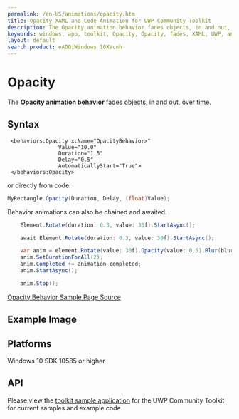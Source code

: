 ```yaml
---
permalink: /en-US/animations/opacity.htm
title: Opacity XAML and Code Animation for UWP Community Toolkit
description: The Opacity animation behavior fades objects, in and out, over time 
keywords: windows, app, toolkit, Opacity, Opacity, fades, XAML, UWP, animation behavior
layout: default
search.product: eADQiWindows 10XVcnh
---
```


# Opacity
The **Opacity animation behavior** fades objects, in and out, over time. 
## Syntax
```xaml
 <behaviors:Opacity x:Name="OpacityBehavior>" 
				Value="10.0" 
				Duration="1.5" 
				Delay="0.5" 
				AutomaticallyStart="True">
 </behaviors:Opacity>
```

or directly from code:

```C#
MyRectangle.Opacity(Duration, Delay, (float)Value);
```

Behavior animations can also be chained and awaited.

```C#
    Element.Rotate(duration: 0.3, value: 30f).StartAsync();

    await Element.Rotate(duration: 0.3, value: 30f).StartAsync();

    var anim = element.Rotate(value: 30f).Opacity(value: 0.5).Blur(blurAmount:5);
    anim.SetDurationForAll(2);
    anim.Completed += animation_completed;
    anim.StartAsync();

    anim.Stop();
```

[Opacity Behavior Sample Page Source](https://github.com/Microsoft/UWPCommunityToolkit/tree/master/Microsoft.Toolkit.Uwp.SampleApp/SamplePages/OpacityBehavior)
 
## Example Image

## Platforms

Windows 10 SDK 10585 or higher

## API

Please view the [toolkit sample application](https://github.com/Microsoft/UWPCommunityToolkit/tree/master/Microsoft.Toolkit.Uwp.SampleApp) for the UWP Community Toolkit for current samples and example code.
